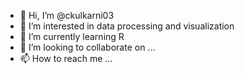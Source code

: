 - 👋 Hi, I’m @ckulkarni03
- 👀 I’m interested in data processing and visualization
- 🌱 I’m currently learning R
- 💞️ I’m looking to collaborate on ...
- 📫 How to reach me ...

<!---
ckulkarni03/ckulkarni03 is a ✨ special ✨ repository because its `README.md` (this file) appears on your GitHub profile.
You can click the Preview link to take a look at your changes.
--->
